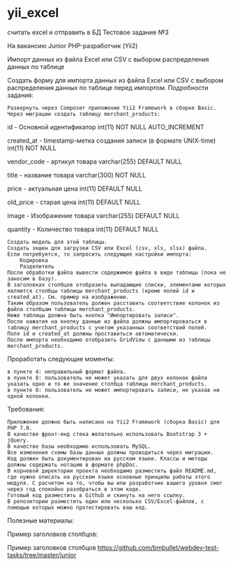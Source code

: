 # yii_excel
считать excel и отправить в БД
Тестовое задание №3

На вакансию Junior PHP-разработчик (Yii2)

Импорт данных из файла Excel или CSV с выбором распределения данных по таблице

Создать форму для импорта данных из файла Excel или CSV с выбором распределения данных по таблице перед импортом.
Подробности задания:

    Развернуть через Composer приложение Yii2 Framework в cборке Basic.
    Через миграции создать таблицу merchant_products:

id - Основной идентификатор
int(11)
NOT NULL
AUTO_INCREMENT

created_at - timestamp-метка создания записи (в формате UNIX-time)
int(11)
NOT NULL

vendor_code - артикул товара
varchar(255)
DEFAULT NULL

title - название товара
varchar(300)
NOT NULL

price - актуальная цена
int(11)
DEFAULT NULL

old_price - старая цена
int(11)
DEFAULT NULL

image - Изображение товара
varchar(255)
DEFAULT NULL

quantity - Количество товара
int(11)
DEFAULT NULL

    Создать модель для этой таблицы.
    Создать экшен для загрузки CSV или Excel (csv, xls, xlsx) файла.
    Если потребуется, то запросить следующие настройки импорта:
        Кодировка
        Разделитель
    После обработки файла вывести содержимое файла в виде таблицы (пока не заносим в базу).
    В заголовках столбцов отобразить выпадающие списки, элементами которых являются столбцы таблицы merchant_products (кроме полей id и created_at). См. пример на изображении.
    Таким образом пользователь должен расставить соответствие колонок из файла столбцам таблицы merchant_products.
    Ниже таблицы должна быть кнопка "Импортировать записи".
    После нажатия на кнопку данные из файла должны импортироваться в таблицу merchant_products с учетом указанных соответствий полей.
    Поля id и created_at должны проставиться автоматически.
    После импорта необходимо отобразить GridView с данными из таблицы merchant_products.

Проработать следующие моменты:

    в пункте 4: неправильный формат файла.
    в пункте 8: пользователь не может указать для двух колонок файла указать одно и то же значение столбца таблицы merchant_products.
    в пункте 8: пользователь не может импортировать записи, не указав ни одной колонки.

Требования:

    Приложение должно быть написано на Yii2 Framework (сборка Basic) для PHP 7.0.
    В качестве фронт-енд стека желательно использовать Bootstrap 3 + jQuery.
    В качестве базы необходимо использовать MySQL.
    Все изменения схемы базы данных должны проводиться через миграции.
    Код должен быть документирован на русском языке. Классы и методы должны содержать нотацию в формате phpDoc.
    В корневой директории проекта необходимо разместить файл README.md, где нужно описать на русском языке основные принципы работы этого модуля. С расчетом на то, чтобы вы или разработчик вашего уровня смог через год спокойно разобраться в этом коде.
    Готовый код разместить в Github и скинуть на него ссылку.
    В репозитории разместить один или несколько CSV/Excel-файлов, с помощью которых можно протестировать ваш код.

Полезные материалы:

Пример заголовков столбцов:

Пример заголовков столбцов
https://github.com/bmbullet/webdev-test-tasks/tree/master/junior
